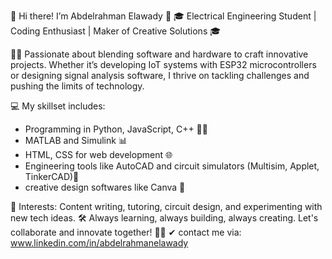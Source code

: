 🌟 Hi there! I’m Abdelrahman Elawady 🌟 🎓 Electrical Engineering Student | Coding Enthusiast | Maker of Creative Solutions 🎓

👨‍💻 Passionate about blending software and hardware to craft innovative projects. Whether it’s developing IoT systems with ESP32 microcontrollers or designing signal analysis software, I thrive on tackling challenges and pushing the limits of technology.

💻 My skillset includes:
- Programming in Python, JavaScript, C++ 🐍💡
- MATLAB and Simulink 📊
- HTML, CSS for web development 🌐
- Engineering tools like AutoCAD and circuit simulators (Multisim, Applet, TinkerCAD)🔌
- creative design softwares like Canva 🎨

🌟 Interests: Content writing, tutoring, circuit design, and experimenting with new tech ideas.
🛠️ Always learning, always building, always creating. Let's collaborate and innovate together! 🤝✨
✔ contact me via: www.linkedin.com/in/abdelrahmanelawady
